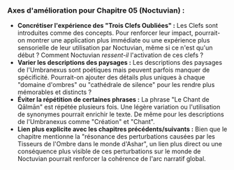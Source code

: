 ### Axes d'amélioration pour Chapitre 05 (Noctuvian) :

*   **Concrétiser l'expérience des "Trois Clefs Oubliées" :** Les Clefs sont introduites comme des concepts. Pour renforcer leur impact, pourrait-on montrer une application plus immédiate ou une expérience plus sensorielle de leur utilisation par Noctuvian, même si ce n'est qu'un début ? Comment Noctuvian *ressent-il* l'activation de ces clefs ?
*   **Varier les descriptions des paysages :** Les descriptions des paysages de l'Umbranexus sont poétiques mais peuvent parfois manquer de spécificité. Pourrait-on ajouter des détails plus uniques à chaque "domaine d'ombres" ou "cathédrale de silence" pour les rendre plus mémorables et distincts ?
*   **Éviter la répétition de certaines phrases :** La phrase "Le Chant de Qālmān" est répétée plusieurs fois. Une légère variation ou l'utilisation de synonymes pourrait enrichir le texte. De même pour les descriptions de l'Umbranexus comme "Création" et "Chant".
*   **Lien plus explicite avec les chapitres précédents/suivants :** Bien que le chapitre mentionne la "résonance des perturbations causées par les Tisseurs de l'Ombre dans le monde d'Ashar", un lien plus direct ou une conséquence plus visible de ces perturbations sur le monde de Noctuvian pourrait renforcer la cohérence de l'arc narratif global.
